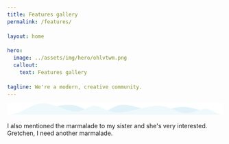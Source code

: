 ```yaml
---
title: Features gallery
permalink: /features/

layout: home

hero:
  image: ../assets/img/hero/ohlvtwm.png
  callout:
    text: Features gallery

tagline: We're a modern, creative community.
---
```


<div class="usa-grid">
  <div class="usa-width-one-half usa-offset-one-half">
    <img src="../assets/img/svg/waves.svg" alt="">
  </div>
  <div class="usa-width-one-half usa-offset-one-half">
    <p>I also mentioned the marmalade to my sister and she's very interested. Gretchen, I need another marmalade.</p>
  </div>
</div>
